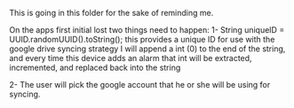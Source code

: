 This is going in this folder for the sake of reminding me.

On the apps first initial lost two things need to happen:
1-
String uniqueID = UUID.randomUUID().toString();
this provides a unique ID for use with the google drive syncing strategy
I will append a int (0) to the end of the string, and every time this device adds an alarm that int will be extracted, incremented, and replaced back into the string

2-
The user will pick the google account that he or she will be using for syncing.
